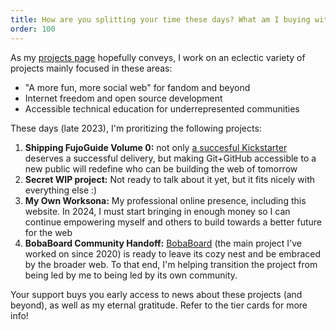 ```yaml
---
title: How are you splitting your time these days? What am I buying with my support?
order: 100
---
```


As my [projects page](/projects) hopefully conveys, I work on an eclectic
variety of projects mainly focused in these areas:

- "A more fun, more social web" for fandom and beyond
- Internet freedom and open source development
- Accessible technical education for underrepresented communities

These days (late 2023), I'm proritizing the following projects:

1. **Shipping FujoGuide Volume 0:** not only [a succesful
   Kickstarter](https://www.kickstarter.com/projects/essential-randomness/the-fujoshi-guide-to-web-development)
   deserves a successful delivery, but making Git+GitHub accessible to a new
   public will redefine who can be building the web of tomorrow
2. **Secret WIP project:** Not ready to talk about it yet, but it fits nicely
   with everything else :)
3. **My Own Worksona:** My professional online presence, including this website.
   In 2024, I must start bringing in enough money so I can continue empowering
   myself and others to build towards a better future for the web
4. **BobaBoard Community Handoff:** [BobaBoard](https://www.bobaboard.com) (the
   main project I've worked on since 2020) is ready to leave its cozy nest and
   be embraced by the broader web. To that end, I'm helping transition the
   project from being led by me to being led by its own community.

Your support buys you early access to news about these projects (and beyond), as well as my
eternal gratitude. Refer to the tier cards for more info!
